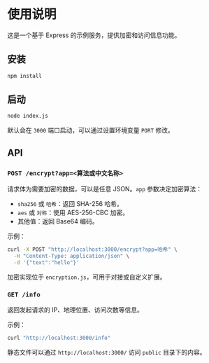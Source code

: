 # 使用说明

这是一个基于 Express 的示例服务，提供加密和访问信息功能。

## 安装

```bash
npm install
```

## 启动

```bash
node index.js
```

默认会在 `3000` 端口启动，可以通过设置环境变量 `PORT` 修改。

## API

### `POST /encrypt?app=<算法或中文名称>`

请求体为需要加密的数据，可以是任意 JSON。`app` 参数决定加密算法：

- `sha256` 或 `哈希`：返回 SHA-256 哈希。
 - `aes` 或 `对称`：使用 AES-256-CBC 加密。
 - 其他值：返回 Base64 编码。

示例：

```bash
curl -X POST "http://localhost:3000/encrypt?app=哈希" \
  -H "Content-Type: application/json" \
  -d '{"text":"hello"}'
```

加密实现位于 `encryption.js`，可用于对接或自定义扩展。

### `GET /info`

返回发起请求的 IP、地理位置、访问次数等信息。

示例：

```bash
curl "http://localhost:3000/info"
```

静态文件可以通过 `http://localhost:3000/` 访问 `public` 目录下的内容。

